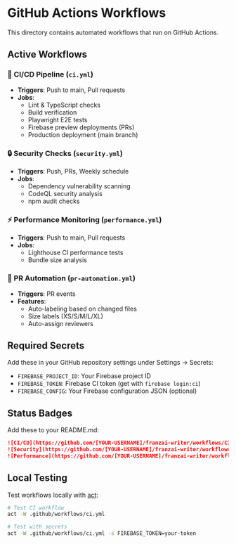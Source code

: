 # GitHub Actions Workflows

This directory contains automated workflows that run on GitHub Actions.

## Active Workflows

### 🔧 CI/CD Pipeline (`ci.yml`)
- **Triggers**: Push to main, Pull requests
- **Jobs**:
  - Lint & TypeScript checks
  - Build verification
  - Playwright E2E tests
  - Firebase preview deployments (PRs)
  - Production deployment (main branch)

### 🔒 Security Checks (`security.yml`)
- **Triggers**: Push, PRs, Weekly schedule
- **Jobs**:
  - Dependency vulnerability scanning
  - CodeQL security analysis
  - npm audit checks

### ⚡ Performance Monitoring (`performance.yml`)
- **Triggers**: Push to main, Pull requests
- **Jobs**:
  - Lighthouse CI performance tests
  - Bundle size analysis

### 🤖 PR Automation (`pr-automation.yml`)
- **Triggers**: PR events
- **Features**:
  - Auto-labeling based on changed files
  - Size labels (XS/S/M/L/XL)
  - Auto-assign reviewers

## Required Secrets

Add these in your GitHub repository settings under Settings → Secrets:

- `FIREBASE_PROJECT_ID`: Your Firebase project ID
- `FIREBASE_TOKEN`: Firebase CI token (get with `firebase login:ci`)
- `FIREBASE_CONFIG`: Your Firebase configuration JSON (optional)

## Status Badges

Add these to your README.md:

```markdown
![CI/CD](https://github.com/[YOUR-USERNAME]/franzai-writer/workflows/CI%2FCD%20Pipeline/badge.svg)
![Security](https://github.com/[YOUR-USERNAME]/franzai-writer/workflows/Security%20Checks/badge.svg)
![Performance](https://github.com/[YOUR-USERNAME]/franzai-writer/workflows/Performance%20Monitoring/badge.svg)
```

## Local Testing

Test workflows locally with [act](https://github.com/nektos/act):

```bash
# Test CI workflow
act -W .github/workflows/ci.yml

# Test with secrets
act -W .github/workflows/ci.yml -s FIREBASE_TOKEN=your-token
```